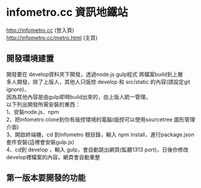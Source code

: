 # infometro.cc 資訊地鐵站
http://infometro.cc (登入頁)<br>
http://infometro.cc/metro.html  (主頁)

## 開發環境建置
開發要在 develop資料夾下開發，透過node.js gulp程式 將檔案build到上層 <br>
多人開發，除了上版人，其他人只版控 develop 和 src/static 的內容(請設定git ignore)，
<br>
因為其他內容是由gulp即時build出來的，由上版人統一管理。
<br>
  以下列出開發所需安裝的東西：
  <br>
  1、安裝node.js、npm
  <br>
  2、把infometro clone到你有版控環境的電腦(版控可以使用sourcetree 圖形管理介面)
  <br>
  3、開啟終端機，cd 到infometro 根目錄，輸入 npm install，進行package.json套件安裝(這裡會安裝gulp.js)
  <br>
  4、cd到 develop ，輸入 gulp，會自動跳出網頁(監聽1313 port)，日後你修改develop裡檔案的內容，網頁會自動重整
  <br>
  
## 第一版本要開發的功能
  
